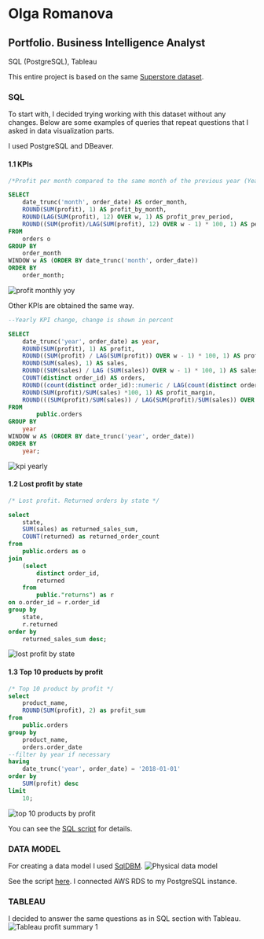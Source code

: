 # Olga Romanova
## Portfolio. Business Intelligence Analyst
SQL (PostgreSQL), Tableau 

This entire project is based on the same [Superstore dataset](Portfolio/Sample-Superstore.xls).

### SQL
To start with, I decided trying working with this dataset without any changes. Below are some examples of queries that repeat questions that I asked in data visualization parts.

I used PostgreSQL and DBeaver.

#### 1.1 KPIs
```sql
/*Profit per month compared to the same month of the previous year (Year over year comparison)*/

SELECT
	date_trunc('month', order_date) AS order_month,
	ROUND(SUM(profit), 1) AS profit_by_month,
	ROUND(LAG(SUM(profit), 12) OVER w, 1) AS profit_prev_period,
	ROUND((SUM(profit)/LAG(SUM(profit), 12) OVER w - 1) * 100, 1) AS percent_difference
FROM
	orders o
GROUP BY
	order_month
WINDOW w AS (ORDER BY date_trunc('month', order_date))
ORDER BY 
	order_month;
```
![profit monthly yoy](SQL/profit_montly_yoy.png)

Other KPIs are obtained the same way.

```sql
--Yearly KPI change, change is shown in percent

SELECT
	date_trunc('year', order_date) as year,
	ROUND(SUM(profit), 1) AS profit,
	ROUND((SUM(profit) / LAG(SUM(profit)) OVER w - 1) * 100, 1) AS profit_change,
	ROUND(SUM(sales), 1) AS sales,
	ROUND((SUM(sales) / LAG (SUM(sales)) OVER w - 1) * 100, 1) AS sales_change,
	COUNT(distinct order_id) AS orders,
	ROUND((count(distinct order_id)::numeric / LAG(count(distinct order_id)::numeric) OVER w - 1) * 100, 1) AS orders_change,
	ROUND(SUM(profit)/SUM(sales) *100, 1) AS profit_margin,
	ROUND(((SUM(profit)/SUM(sales)) / LAG(SUM(profit)/SUM(sales)) OVER w - 1) * 100, 1) AS profit_margin_change
FROM
        public.orders
GROUP BY
    year
WINDOW w AS (ORDER BY date_trunc('year', order_date))
ORDER BY
    year;
```

![kpi yearly](SQL/kpi-yearly.png)

#### 1.2 Lost profit by state
```sql
/* Lost profit. Returned orders by state */

select
	state,
	SUM(sales) as returned_sales_sum,
	COUNT(returned) as returned_order_count
from
	public.orders as o
join
	(select
		distinct order_id,
		returned
	from
		public."returns") as r
on o.order_id = r.order_id
group by
	state,
	r.returned
order by
	returned_sales_sum desc;
```

![lost profit by state](SQL/lost_profit_by_state.png)


#### 1.3 Top 10 products by profit
```sql
/* Top 10 product by profit */
select
	product_name,
	ROUND(SUM(profit), 2) as profit_sum
from
	public.orders
group by
	product_name,
	orders.order_date
--filter by year if necessary
having 
	date_trunc('year', order_date) = '2018-01-01'
order by
	SUM(profit) desc
limit 
	10;			
```

![top 10 products by profit](SQL/top_10_products_profit.png)

You can see the [SQL script](Portfolio/SQL/sql-queries_superstore-db.sql) for details.

### DATA MODEL

For creating a data model I used [SqlDBM](https://sqldbm.com).
![Physical data model](data_model_superstoredb.png)

See the script [here](Portfolio/SQL/from_stg_to_dw_superstore.sql). I connected AWS RDS to my PostgreSQL instance.

### TABLEAU
I decided to answer the same questions as in SQL section with Tableau. 
![Tableau profit summary 1](Portfolio/dataviz/Tableau_superstore_summary_1.png)
